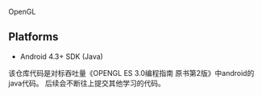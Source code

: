 OpenGL

## Platforms ##
* Android 4.3+ SDK (Java)

该仓库代码是对标吞吐量《OPENGL ES 3.0编程指南 原书第2版》中android的java代码。
后续会不断往上提交其他学习的代码。
 